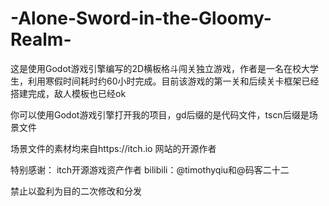 # -Alone-Sword-in-the-Gloomy-Realm-
这是使用Godot游戏引擎编写的2D横板格斗闯关独立游戏，作者是一名在校大学生，利用寒假时间耗时约60小时完成。目前该游戏的第一关和后续关卡框架已经搭建完成，敌人模板也已经ok

你可以使用Godot游戏引擎打开我的项目，gd后缀的是代码文件，tscn后缀是场景文件

场景文件的素材均来自https://itch.io 网站的开源作者

特别感谢：
itch开源游戏资产作者
bilibili：@timothyqiu和@码客二十二

禁止以盈利为目的二次修改和分发
